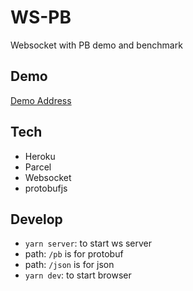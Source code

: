 # WS-PB
Websocket with PB demo and benchmark

## Demo
[Demo Address](https://zslucky.github.io/ws-pb-benchmark/dist/index.html)

## Tech
 - Heroku
 - Parcel
 - Websocket
 - protobufjs

## Develop
 - `yarn server`: to start ws server
  - path: `/pb` is for protobuf
  - path: `/json` is for json
 - `yarn dev`: to start browser